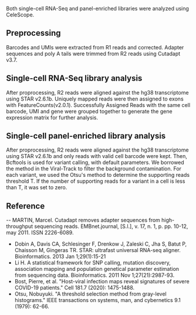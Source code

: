 Both single-cell RNA-Seq and panel-enriched libraries were analyzed using CeleScope.

## Preprocessing
Barcodes and UMIs were extracted from R1 reads and corrected. Adapter sequences and poly A tails were trimmed from R2 reads using Cutadapt v3.7. 

## Single-cell RNA-Seq library analysis
After proprocessing, R2 reads were aligned against the hg38 transcriptome using STAR v2.6.1b. Uniquely mapped reads were then assigned to exons with FeatureCounts(v2.0.1). Successfully Assigned Reads with the same cell barcode, UMI and gene were grouped together to generate the gene expression matrix for further analysis.

## Single-cell panel-enriched library analysis
After proprocessing, R2 reads were aligned against the hg38 transcriptome using STAR v2.6.1b and only reads with valid cell barcode were kept. Then, Bcftools is used for variant calling, with default parameters. We borrowed the method in the Viral-Track to filter the background contamination. For each variant, we used the Otsu's method to determine the supporting reads threshold T. If the number of supporting reads for a variant in a cell is less than T, it was set to zero.

## Reference
-- MARTIN, Marcel. Cutadapt removes adapter sequences from high-throughput sequencing reads. EMBnet.journal, [S.l.], v. 17, n. 1, p. pp. 10-12, may 2011. ISSN 2226-6089.
- Dobin A, Davis CA, Schlesinger F, Drenkow J, Zaleski C, Jha S, Batut P, Chaisson M, Gingeras TR. STAR: ultrafast universal RNA-seq aligner. Bioinformatics. 2013 Jan 1;29(1):15-21
- Li H. A statistical framework for SNP calling, mutation discovery, association mapping and population genetical parameter estimation from sequencing data. Bioinformatics. 2011 Nov 1;27(21):2987-93.
- Bost, Pierre, et al. "Host-viral infection maps reveal signatures of severe COVID-19 patients." Cell 181.7 (2020): 1475-1488.
- Otsu, Nobuyuki. "A threshold selection method from gray-level histograms." IEEE transactions on systems, man, and cybernetics 9.1 (1979): 62-66.
